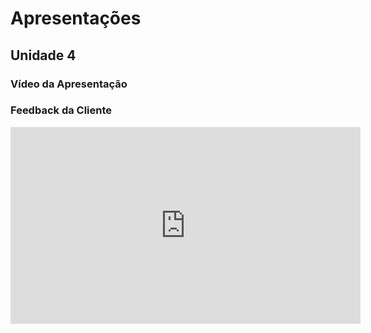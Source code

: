 # Apresentações

## Unidade 4

### Vídeo da Apresentação




### Feedback da Cliente

<div align="center">
   <iframe width="560" height="315" src="https://www.youtube.com/embed/SlV-zy5CF_A" frameborder="0" allowfullscreen></iframe>
</div>
